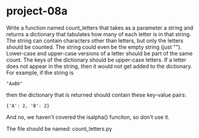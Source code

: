 # project-08a

Write a function named count_letters that takes as a parameter a string and returns a dictionary that tabulates how many of each letter is in that string.  The string can contain characters other than letters, but only the letters should be counted.  The string could even be the empty string (just "").  Lower-case and upper-case versions of a letter should be part of the same count.  The keys of the dictionary should be upper-case letters.  If a letter does not appear in the string, then it would not get added to the dictionary.  For example, if the string is
```
"AaBb"
```
then the dictionary that is returned should contain these key-value pairs:
```
{'A': 2, 'B': 2}
```

And no, we haven't covered the isalpha() funciton, so don't use it.

The file should be named: count_letters.py
